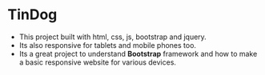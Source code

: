 # TinDog
- This project built with html, css, js, bootstrap and jquery.
- Its also responsive for tablets and mobile phones too.
- Its a great project to understand **Bootstrap** framework and how to make a basic responsive website for various devices.
